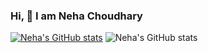### Hi, 👋 I am Neha Choudhary

[![Neha's GitHub stats](https://github-readme-stats.vercel.app/api?username=Nehachoudhary19)](https://github.com/Nehachoudhary19/github-readme-stats)
![Neha's GitHub stats](https://github-readme-stats.vercel.app/api?username=Nehachoudhary19&show_icons=true&theme=dark)

<!--
**Nehachoudhary19/Nehachoudhary19** is a ✨ _special_ ✨ repository because its `README.md` (this file) appears on your GitHub profile.

Here are some ideas to get you started:

- 🔭 I’m currently working on ...
- 🌱 I’m currently learning ...
- 👯 I’m looking to collaborate on ...
- 🤔 I’m looking for help with ...
- 💬 Ask me about ...
- 📫 How to reach me: ...
- 😄 Pronouns: ...
- ⚡ Fun fact: ...
-->
